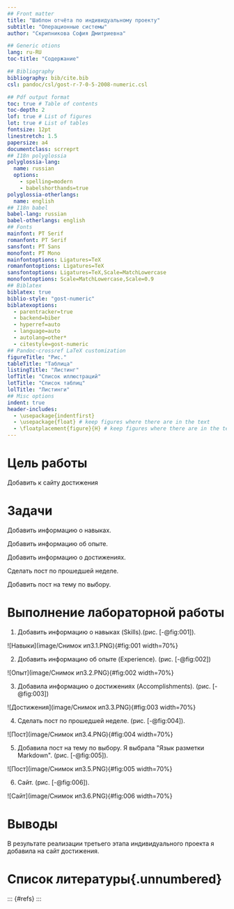 ```yaml
---
## Front matter
title: "Шаблон отчёта по индивидуальному проекту"
subtitle: "Операционные системы"
author: "Скрипникова София Дмитриевна"

## Generic otions
lang: ru-RU
toc-title: "Содержание"

## Bibliography
bibliography: bib/cite.bib
csl: pandoc/csl/gost-r-7-0-5-2008-numeric.csl

## Pdf output format
toc: true # Table of contents
toc-depth: 2
lof: true # List of figures
lot: true # List of tables
fontsize: 12pt
linestretch: 1.5
papersize: a4
documentclass: scrreprt
## I18n polyglossia
polyglossia-lang:
  name: russian
  options:
	- spelling=modern
	- babelshorthands=true
polyglossia-otherlangs:
  name: english
## I18n babel
babel-lang: russian
babel-otherlangs: english
## Fonts
mainfont: PT Serif
romanfont: PT Serif
sansfont: PT Sans
monofont: PT Mono
mainfontoptions: Ligatures=TeX
romanfontoptions: Ligatures=TeX
sansfontoptions: Ligatures=TeX,Scale=MatchLowercase
monofontoptions: Scale=MatchLowercase,Scale=0.9
## Biblatex
biblatex: true
biblio-style: "gost-numeric"
biblatexoptions:
  - parentracker=true
  - backend=biber
  - hyperref=auto
  - language=auto
  - autolang=other*
  - citestyle=gost-numeric
## Pandoc-crossref LaTeX customization
figureTitle: "Рис."
tableTitle: "Таблица"
listingTitle: "Листинг"
lofTitle: "Список иллюстраций"
lotTitle: "Список таблиц"
lolTitle: "Листинги"
## Misc options
indent: true
header-includes:
  - \usepackage{indentfirst}
  - \usepackage{float} # keep figures where there are in the text
  - \floatplacement{figure}{H} # keep figures where there are in the text
---
```


# Цель работы

Добавить к сайту достижения

# Задачи

Добавить информацию о навыках.

Добавить информацию об опыте.

Добавить информацию о достижениях.

Сделать пост по прошедшей неделе.

Добавить пост на тему по выбору.


# Выполнение лабораторной работы

1. Добавить информацию о навыках (Skills).(рис. [-@fig:001]).

![Навыки](image/Снимок ип3.1.PNG){#fig:001 width=70%}

2. Добавить информацию об опыте (Experience). (рис. [-@fig:002])

![Опыт](image/Снимок ип3.2.PNG){#fig:002 width=70%}

3. Добавила информацию о достижениях (Accomplishments). (рис. [-@fig:003])

![Достижения](image/Снимок ип3.3.PNG){#fig:003 width=70%}

4. Сделать пост по прошедшей неделе. (рис. [-@fig:004]).

![Пост](image/Снимок ип3.4.PNG){#fig:004 width=70%}

5. Добавила пост на тему по выбору. Я выбрала "Язык разметки Markdown". (рис. [-@fig:005]).

![Пост](image/Снимок ип3.5.PNG){#fig:005 width=70%}


6. Сайт. (рис. [-@fig:006]).

![Сайт](image/Снимок ип3.6.PNG){#fig:006 width=70%}


# Выводы

В результате реализации третьего этапа индивидуального проекта я добавила на сайт достижения.

# Список литературы{.unnumbered}

::: {#refs}
:::
